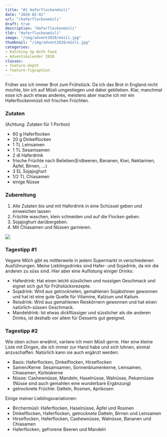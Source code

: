 ```yaml
---
title: "#1 Haferflockenmüsli"
date: "2020-02-01"
url: "/haferflockenmüsli"
draft: true
description: "Haferflockenmüsli"
tldr: "Haferflockenmüsli"
image: "/img/advent2020/müsli.jpg"
thumbnail: "/img/advent2020/müsli.jpg"
categories:
- Katching Up With Food
- Adventskalender 2020
classes: 
- feature-depth
- feature-figcaption
---
```

Früher ass ich immer Brot zum Frühstück. Da ich das Brot in England nicht mochte, bin ich auf Müsli umgestiegen und dabei geblieben. Klar, manchmal esse ich auch etwas anderes, meistens aber mache ich mir ein Haferflockenmüsli mit frischen Früchten.

<!--more-->

### Zutaten
(Achtung: Zutaten für 1 Portion)

- 60 g Haferflocken
- 20 g Dinkelflocken
- 1 TL Leinsamen
- 1 TL Sesamsamen
- 2 dl Haferdrink
- frische Früchte nach Belieben(Erdbeeren, Bananen, Kiwi, Nektarinen, Äpfel, Birnen, ...)
- 3 EL Sojajoghurt
- 1/2 TL Chiasamen
- einige Nüsse

### Zubereitung

1. Alle Zutaten bis und mit Haferdrink in eine Schüssel geben und einweichen lassen
2. Früchte waschen, klein schneiden und auf die Flocken geben.
3. Sojajoghurt darübergeben.
4. Mit Chiasamen und Nüssen garnieren.

![](/img/advent2020/müsli.jpg)

### Tagestipp #1
Vegane Milch gibt es mittlerweile in jedem Supermarkt in verschiedenen Ausführungen. Meine Lieblingsdrinks sind Hafer- und Sojadrink, da mir die anderen zu süss sind. Hier aber eine Auflistung einiger Drinks:

- Haferdrink: Hat einen leicht süsslichen und nussigen Geschmack und eignet sich gut für Frühstücksrezepte.
- Sojadrink: Wird aus getrockneten, gemahlenen Sojabohnen gewonnen und hat ist eine gute Quelle für Vitamine, Kalzium und Kalium.
- Reisdrink: Wird aus gemahlenen Reiskörnern gewonnen und hat einen natürlich-süssen Geschmack.
- Mandeldrink: Ist etwas dickflüssiger und süsslicher als die anderen Drinks, ist deshalb vor allem für Desserts gut geeignet.

### Tagestipp #2
Wie oben schon erwähnt, variiere ich mein Müsli gerne. Hier eine kleine Liste mit Dingen, die ich immer zur Hand habe und sich lohnen, einmal anzuschaffen. Natürlich kann sie auch ergänzt werden:

- Basis: Haferflocken, Dinkelflocken, Hirseflocken
- Samen/Kerne: Sesamsamen, Sonnenblumenkerne, Leinsamen, Chiasamen, Kürbiskerne
- Nüsse: Cashewnüsse, Mandeln, Haselnüsse, Walnüsse, Pekannüsse (Nüsse sind auch gemahlen eine wunderbare Ergänzung)
- getrocknete Früchte: Datteln, Rosinen, Aprikosen

Einige meiner Lieblingsvariationen:
- Birchermüsli: Haferflocken, Haselnüsse, Äpfel und Rosinen
- Dinkelflocken, Haferflocken, getrocknete Datteln, Birnen und Leinsamen
- Hirseflocken, Haferflocken, Cashewnüsse, Walnüsse, Bananen und Chiasamen
- Haferflocken, gefrorene Beeren und Mandeln
